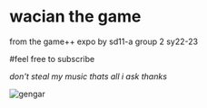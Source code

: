 # wacian the game
from the game++ expo by sd11-a group 2 sy22-23


#feel free to
subscribe



*don't steal my music*
*thats all i ask*
*thanks*

![gengar](https://cdn.fbsbx.com/v/t59.2708-21/271477479_459296595712385_149267400643214366_n.gif?_nc_cat=103&ccb=1-7&_nc_sid=041f46&_nc_ohc=Qm49AzUAwtAAX9bJjWs&_nc_ht=cdn.fbsbx.com&oh=03_AdTNtA_BCXE66vL-rfQ0YYktHIO9e4ubprYJ-yFFOXN1_A&oe=638CC6C3)
